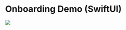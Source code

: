 # Onboarding Demo (SwiftUI)

![](https://github.com/TBugden/Onboarding-Demo-SwiftUI-/blob/main/screenRecording.gif)

